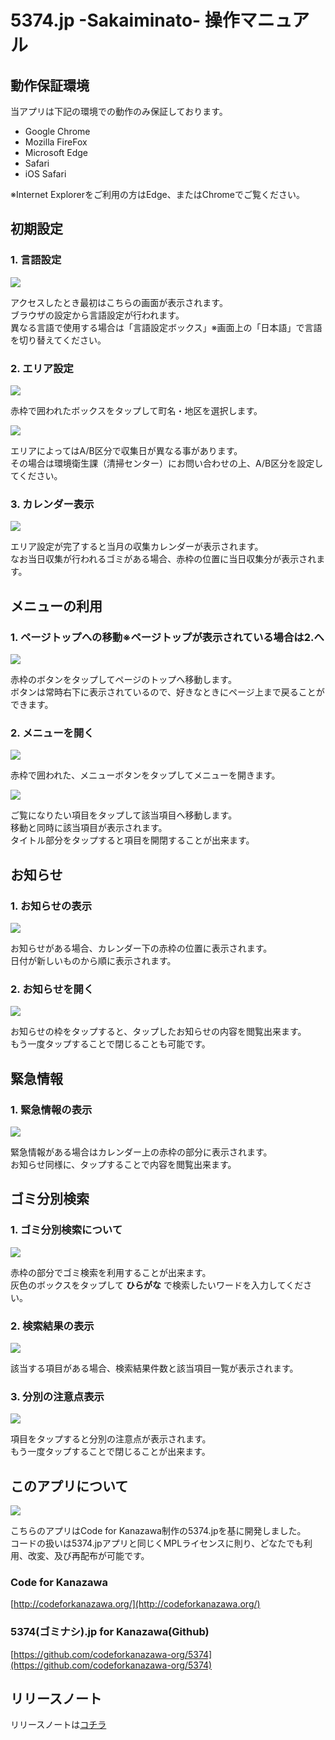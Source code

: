 # 5374.jp -Sakaiminato- 操作マニュアル

## 動作保証環境

当アプリは下記の環境での動作のみ保証しております。

- Google Chrome
- Mozilla FireFox
- Microsoft Edge
- Safari
- iOS Safari

※Internet Explorerをご利用の方はEdge、またはChromeでご覧ください。

## 初期設定

### 1. 言語設定
![](./manu/pic-001.png)

アクセスしたとき最初はこちらの画面が表示されます。  
ブラウザの設定から言語設定が行われます。  
異なる言語で使用する場合は「言語設定ボックス」※画面上の「日本語」で言語を切り替えてください。

### 2. エリア設定
![](./manu/pic-002.png)

赤枠で囲われたボックスをタップして町名・地区を選択します。

![](./manu/pic-003.png)

エリアによってはA/B区分で収集日が異なる事があります。  
その場合は環境衛生課（清掃センター）にお問い合わせの上、A/B区分を設定してください。

### 3. カレンダー表示

![](./manu/pic-004.png)

エリア設定が完了すると当月の収集カレンダーが表示されます。  
なお当日収集が行われるゴミがある場合、赤枠の位置に当日収集分が表示されます。


## メニューの利用

### 1. ページトップへの移動※ページトップが表示されている場合は2.へ
![](./manu/pic-005.png)

赤枠のボタンをタップしてページのトップへ移動します。  
ボタンは常時右下に表示されているので、好きなときにページ上まで戻ることができます。

### 2. メニューを開く
![](./manu/pic-006.png)

赤枠で囲われた、メニューボタンをタップしてメニューを開きます。

![](./manu/pic-007.png)

ご覧になりたい項目をタップして該当項目へ移動します。  
移動と同時に該当項目が表示されます。  
タイトル部分をタップすると項目を開閉することが出来ます。

## お知らせ

### 1. お知らせの表示
![](./manu/pic-008.png)

お知らせがある場合、カレンダー下の赤枠の位置に表示されます。  
日付が新しいものから順に表示されます。

### 2. お知らせを開く
![](./manu/pic-009.png)

お知らせの枠をタップすると、タップしたお知らせの内容を閲覧出来ます。  
もう一度タップすることで閉じることも可能です。

## 緊急情報

### 1. 緊急情報の表示
![](./manu/pic-010.png)

緊急情報がある場合はカレンダー上の赤枠の部分に表示されます。  
お知らせ同様に、タップすることで内容を閲覧出来ます。

## ゴミ分別検索

### 1. ゴミ分別検索について
![](./manu/pic-011.png)

赤枠の部分でゴミ検索を利用することが出来ます。  
灰色のボックスをタップして
**ひらがな**
で検索したいワードを入力してください。

### 2. 検索結果の表示
![](./manu/pic-012.png)

該当する項目がある場合、検索結果件数と該当項目一覧が表示されます。

### 3. 分別の注意点表示
![](./manu/pic-013.png)

項目をタップすると分別の注意点が表示されます。  
もう一度タップすることで閉じることが出来ます。

## このアプリについて
![](./manu/pic-014.png)

こちらのアプリはCode for Kanazawa制作の5374.jpを基に開発しました。  
コードの扱いは5374.jpアプリと同じくMPLライセンスに則り、どなたでも利用、改変、及び再配布が可能です。

### Code for Kanazawa
[http://codeforkanazawa.org/](http://codeforkanazawa.org/)

### 5374(ゴミナシ).jp for Kanazawa(Github)
[https://github.com/codeforkanazawa-org/5374](https://github.com/codeforkanazawa-org/5374)

## リリースノート
リリースノートは[コチラ](./manu/release-notes.md)
